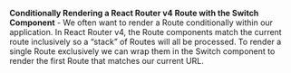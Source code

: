 **Conditionally Rendering a React Router v4 Route with the Switch Component** - We often want to render a Route conditionally within our application. In React Router v4, the Route components match the current route inclusively so a “stack” of Routes will all be processed. To render a single Route exclusively we can wrap them in the Switch component to render the first Route that matches our current URL.
